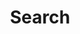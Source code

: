---
title: "Search" # in any language you want
layout: "search" # is necessary
# url: "/archive"
# description: "Description for Search"
summary: "search"
# placeholder: "placeholder text in search input box"
# placeholder: "Enter text to start"
---